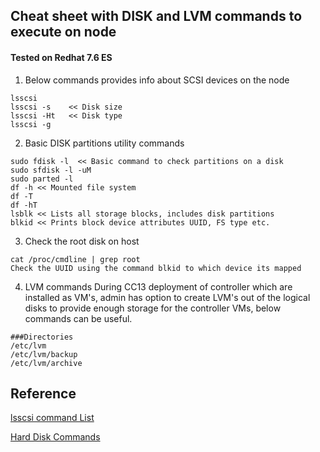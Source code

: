 ## Cheat sheet with DISK and LVM commands to execute on node
#### Tested on Redhat 7.6 ES
1) Below commands provides info about SCSI devices on the node
```
lsscsi
lsscsi -s    << Disk size
lsscsi -Ht   << Disk type
lsscsi -g 
```
2) Basic DISK partitions utility commands
```
sudo fdisk -l  << Basic command to check partitions on a disk
sudo sfdisk -l -uM
sudo parted -l
df -h << Mounted file system
df -T
df -hT
lsblk << Lists all storage blocks, includes disk partitions
blkid << Prints block device attributes UUID, FS type etc.
```
3) Check the root disk on host
```
cat /proc/cmdline | grep root
Check the UUID using the command blkid to which device its mapped
``` 
4) LVM commands
During CC13 deployment of controller which are installed as VM's, admin
has option to create LVM's out of the logical disks to provide enough storage
for the controller VMs, below commands can be useful.
```
###Directories
/etc/lvm
/etc/lvm/backup
/etc/lvm/archive
```


## Reference
[lsscsi command List](http://sg.danny.cz/scsi/lsscsi.html)

[Hard Disk Commands](https://www.binarytides.com/linux-command-check-disk-partitions/)

